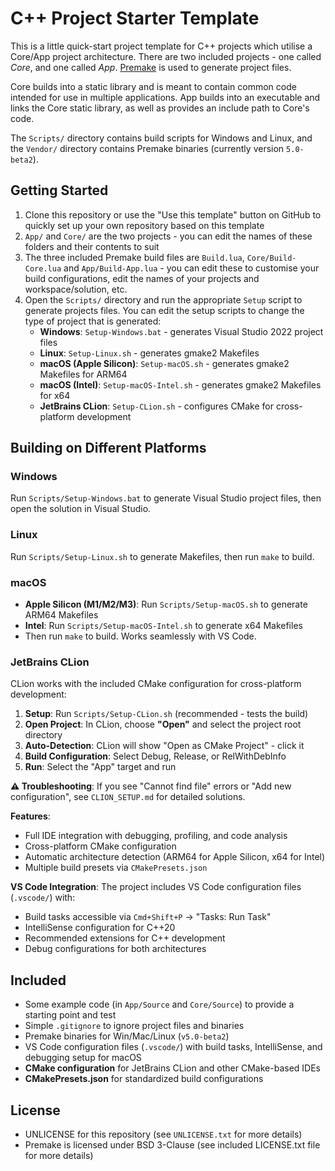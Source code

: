 # C++ Project Starter Template

This is a little quick-start project template for C++ projects which utilise a Core/App project architecture. There are two included projects - one called _Core_, and one called _App_. [Premake](https://github.com/premake/premake-core) is used to generate project files.

Core builds into a static library and is meant to contain common code intended for use in multiple applications. App builds into an executable and links the Core static library, as well as provides an include path to Core's code.

The `Scripts/` directory contains build scripts for Windows and Linux, and the `Vendor/` directory contains Premake binaries (currently version `5.0-beta2`).

## Getting Started
1. Clone this repository or use the "Use this template" button on GitHub to quickly set up your own repository based on this template
2. `App/` and `Core/` are the two projects - you can edit the names of these folders and their contents to suit
3. The three included Premake build files are `Build.lua`, `Core/Build-Core.lua` and `App/Build-App.lua` - you can edit these to customise your build configurations, edit the names of your projects and workspace/solution, etc.
4. Open the `Scripts/` directory and run the appropriate `Setup` script to generate projects files. You can edit the setup scripts to change the type of project that is generated:
   - **Windows**: `Setup-Windows.bat` - generates Visual Studio 2022 project files
   - **Linux**: `Setup-Linux.sh` - generates gmake2 Makefiles
   - **macOS (Apple Silicon)**: `Setup-macOS.sh` - generates gmake2 Makefiles for ARM64
   - **macOS (Intel)**: `Setup-macOS-Intel.sh` - generates gmake2 Makefiles for x64
   - **JetBrains CLion**: `Setup-CLion.sh` - configures CMake for cross-platform development

## Building on Different Platforms

### Windows
Run `Scripts/Setup-Windows.bat` to generate Visual Studio project files, then open the solution in Visual Studio.

### Linux  
Run `Scripts/Setup-Linux.sh` to generate Makefiles, then run `make` to build.

### macOS
- **Apple Silicon (M1/M2/M3)**: Run `Scripts/Setup-macOS.sh` to generate ARM64 Makefiles
- **Intel**: Run `Scripts/Setup-macOS-Intel.sh` to generate x64 Makefiles
- Then run `make` to build. Works seamlessly with VS Code.

### JetBrains CLion
CLion works with the included CMake configuration for cross-platform development:

1. **Setup**: Run `Scripts/Setup-CLion.sh` (recommended - tests the build)
2. **Open Project**: In CLion, choose **"Open"** and select the project root directory
3. **Auto-Detection**: CLion will show "Open as CMake Project" - click it
4. **Build Configuration**: Select Debug, Release, or RelWithDebInfo
5. **Run**: Select the "App" target and run

**⚠️ Troubleshooting**: If you see "Cannot find file" errors or "Add new configuration", see `CLION_SETUP.md` for detailed solutions.

**Features**:
- Full IDE integration with debugging, profiling, and code analysis
- Cross-platform CMake configuration
- Automatic architecture detection (ARM64 for Apple Silicon, x64 for Intel)
- Multiple build presets via `CMakePresets.json`

**VS Code Integration**: The project includes VS Code configuration files (`.vscode/`) with:
- Build tasks accessible via `Cmd+Shift+P` → "Tasks: Run Task"
- IntelliSense configuration for C++20
- Recommended extensions for C++ development
- Debug configurations for both architectures

## Included
- Some example code (in `App/Source` and `Core/Source`) to provide a starting point and test
- Simple `.gitignore` to ignore project files and binaries
- Premake binaries for Win/Mac/Linux (`v5.0-beta2`)
- VS Code configuration files (`.vscode/`) with build tasks, IntelliSense, and debugging setup for macOS
- **CMake configuration** for JetBrains CLion and other CMake-based IDEs
- **CMakePresets.json** for standardized build configurations

## License
- UNLICENSE for this repository (see `UNLICENSE.txt` for more details)
- Premake is licensed under BSD 3-Clause (see included LICENSE.txt file for more details)